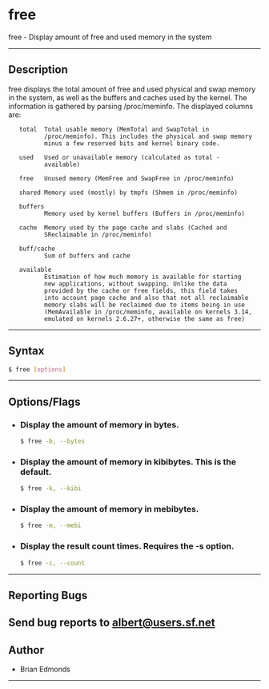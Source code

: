 # free
free - Display amount of free and used memory in the system

---

## Description
free displays the total amount of free and used physical and swap
       memory in the system, as well as the buffers and caches used by
       the kernel. The information is gathered by parsing /proc/meminfo.
       The displayed columns are:

       total  Total usable memory (MemTotal and SwapTotal in
              /proc/meminfo). This includes the physical and swap memory
              minus a few reserved bits and kernel binary code.

       used   Used or unavailable memory (calculated as total -
              available)

       free   Unused memory (MemFree and SwapFree in /proc/meminfo)

       shared Memory used (mostly) by tmpfs (Shmem in /proc/meminfo)

       buffers
              Memory used by kernel buffers (Buffers in /proc/meminfo)

       cache  Memory used by the page cache and slabs (Cached and
              SReclaimable in /proc/meminfo)

       buff/cache
              Sum of buffers and cache

       available
              Estimation of how much memory is available for starting
              new applications, without swapping. Unlike the data
              provided by the cache or free fields, this field takes
              into account page cache and also that not all reclaimable
              memory slabs will be reclaimed due to items being in use
              (MemAvailable in /proc/meminfo, available on kernels 3.14,
              emulated on kernels 2.6.27+, otherwise the same as free)
---

## Syntax
```bash
$ free [options]
```
---

## Options/Flags
- ###  Display the amount of memory in bytes.
    ```bash
    $ free -b, --bytes
    ```
- ### Display the amount of memory in kibibytes. This is the default.
    ```bash
    $ free -k, --kibi
    ```
- ### Display the amount of memory in mebibytes.
    ```bash
    $ free -m, --mebi
    ```
- ### Display the result count times.  Requires the -s option.
    ```bash
    $ free -c, --count
    ```


---

## Reporting Bugs
Send bug reports to <albert@users.sf.net>
---

## Author

- Brian Edmonds
---

